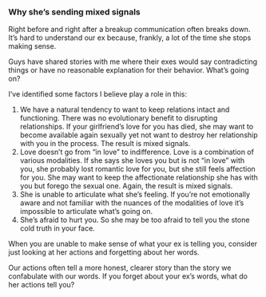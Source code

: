 ### Why she’s sending mixed signals

Right before and right after a breakup communication often breaks down. It’s hard to understand our ex because, frankly, a lot of the time she stops making sense. 

Guys have shared stories with me where their exes would say contradicting things or have no reasonable explanation for their behavior. What’s going on?

I’ve identified some factors I believe play a role in this:

1. We have a natural tendency to want to keep relations intact and functioning. There was no evolutionary benefit to disrupting relationships. If your girlfriend’s love for you has died, she may want to become available again sexually yet not want to destroy her relationship with you in the process. The result is mixed signals.
2. Love doesn’t go from “in love” to indifference. Love is a combination of various modalities. If she says she loves you but is not “in love” with you, she probably lost romantic love for you, but she still feels affection for you. She may want to keep the affectionate relationship she has with you but forego the sexual one. Again, the result is mixed signals.
3. She is unable to articulate what she’s feeling. If you’re not emotionally aware and not familiar with the nuances of the modalities of love it’s impossible to articulate what’s going on.
4. She’s afraid to hurt you. So she may be too afraid to tell you the stone cold truth in your face.

When you are unable to make sense of what your ex is telling you, consider just looking at her actions and forgetting about her words.

Our actions often tell a more honest, clearer story than the story we confabulate with our words. If you forget about your ex’s words, what do her actions tell you?
